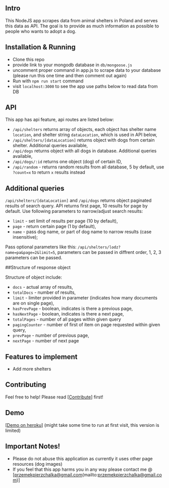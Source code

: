 ## Intro

This NodeJS app scrapes data from animal shelters in Poland and serves this data as API. The goal is to provide as much information as possible to people who wants to adopt a dog.

## Installation & Running

- Clone this repo
- provide link to your mongodb database in `db/mongoose.js`
- uncomment proper command in app.js to scrape data to your database (please run this one time and then comment out again)
- Run with `npm run start` command
- visit `localhost:3000` to see the app use paths below to read data from DB

## API

This app has api feature, api routes are listed below:

- `/api/shelters` returns array of objects, each object has shelter name `location`, and shelter string `dataLocation`, which is used in API below,
- `/api/shelters/[dataLocation]` returns object with dogs from certain shelter. Additional queries available,
- `/api/dogs` returns object with all dogs in database. Additional queries available,
- `/api/dogs/:id` returns one object (dog) of certain ID,
- `/api/random` - returns random results from all database, 5 by default, use `?count=x` to return `x` results instead

## Additional queries

`/api/shelters/[dataLocation]` and `/api/dogs` returns object paginated results of search query. API returns first page, 10 results for page by default. Use following parameters to narrow/adjust search results:
- `limit` - set limit of results per page (10 by default),
- `page` - return certain page (1 by default),
- `name` - pass dog name, or part of dog name to narrow results (case insensitive);

Pass optional parameters like this: `/api/shelters/lodz?name=pa&page=2&limit=5`, parameters can be passed in diffrent order, 1, 2, 3 parameters can be passed.

##Structure of response object

 Structure of object include:
- `docs` - actual array of results,
- `totalDocs` - number of results,
- `limit` - limiter provided in parameter (indicates how many documents are on single page),
- `hasPrevPage` - boolean, indicates is there a previous page,
- `hasNextPage` - boolean, indicates is there a next page,
- `totalPages` - number of all pages within given query
- `pagingCounter` - number of first of item on page requested within given query,
- `prevPage` - number of previous page,
- `nextPage` - number of next page

## Features to implement

- Add more shelters

## Contributing

Feel free to help!
Please read [[Contribute](CONTRIBUTING.md)] first!

## Demo

[[Demo on heroku](http://dogs4dopt.herokuapp.com)] (might take some time to run at first visit, this version is limited)

## Important Notes!
- Please do not abuse this application as currently it uses other page resources (dog images)
- If you feel that this app harms you in any way please contact me @ [przemekpierzchalka@gmail.com(mailto:przemekpierzchalka@gmail.com)]
